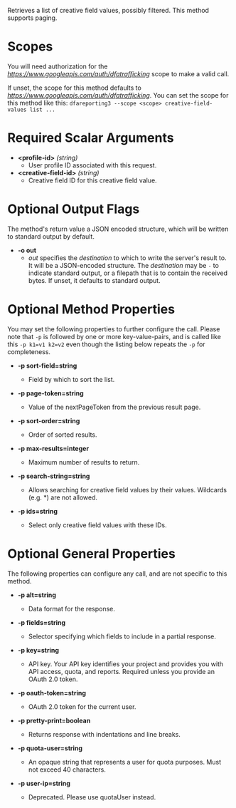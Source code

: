 Retrieves a list of creative field values, possibly filtered. This method supports paging.
# Scopes

You will need authorization for the *https://www.googleapis.com/auth/dfatrafficking* scope to make a valid call.

If unset, the scope for this method defaults to *https://www.googleapis.com/auth/dfatrafficking*.
You can set the scope for this method like this: `dfareporting3 --scope <scope> creative-field-values list ...`
# Required Scalar Arguments
* **&lt;profile-id&gt;** *(string)*
    - User profile ID associated with this request.
* **&lt;creative-field-id&gt;** *(string)*
    - Creative field ID for this creative field value.

# Optional Output Flags

The method's return value a JSON encoded structure, which will be written to standard output by default.

* **-o out**
    - *out* specifies the *destination* to which to write the server's result to.
      It will be a JSON-encoded structure.
      The *destination* may be `-` to indicate standard output, or a filepath that is to contain the received bytes.
      If unset, it defaults to standard output.
# Optional Method Properties

You may set the following properties to further configure the call. Please note that `-p` is followed by one 
or more key-value-pairs, and is called like this `-p k1=v1 k2=v2` even though the listing below repeats the
`-p` for completeness.

* **-p sort-field=string**
    - Field by which to sort the list.

* **-p page-token=string**
    - Value of the nextPageToken from the previous result page.

* **-p sort-order=string**
    - Order of sorted results.

* **-p max-results=integer**
    - Maximum number of results to return.

* **-p search-string=string**
    - Allows searching for creative field values by their values. Wildcards (e.g. *) are not allowed.

* **-p ids=string**
    - Select only creative field values with these IDs.

# Optional General Properties

The following properties can configure any call, and are not specific to this method.

* **-p alt=string**
    - Data format for the response.

* **-p fields=string**
    - Selector specifying which fields to include in a partial response.

* **-p key=string**
    - API key. Your API key identifies your project and provides you with API access, quota, and reports. Required unless you provide an OAuth 2.0 token.

* **-p oauth-token=string**
    - OAuth 2.0 token for the current user.

* **-p pretty-print=boolean**
    - Returns response with indentations and line breaks.

* **-p quota-user=string**
    - An opaque string that represents a user for quota purposes. Must not exceed 40 characters.

* **-p user-ip=string**
    - Deprecated. Please use quotaUser instead.
